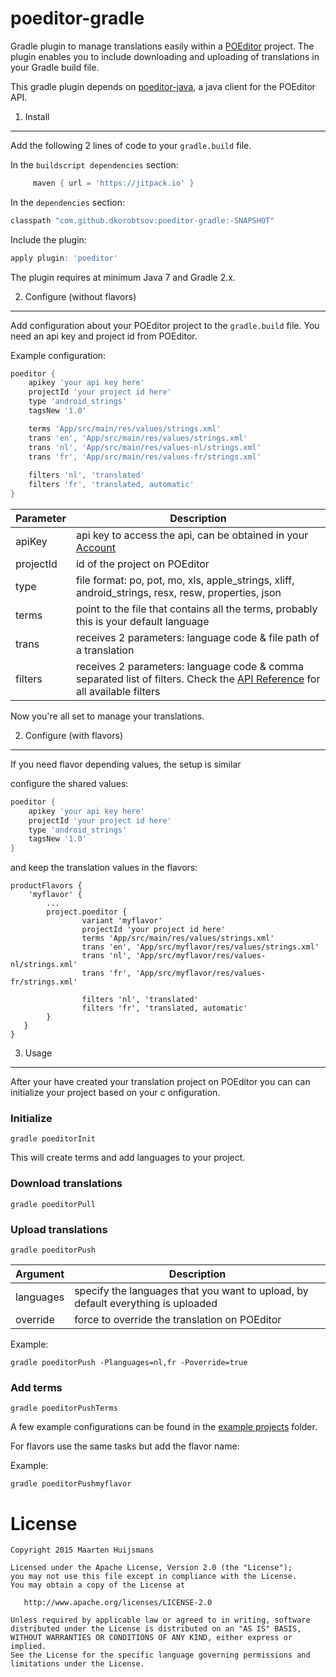 poeditor-gradle
===============

Gradle plugin to manage translations easily within a [POEditor][1] project. The plugin enables you
to include downloading and uploading of translations in your Gradle build file.

This gradle plugin depends on [poeditor-java][4], a java client for the POEditor API.

1. Install
----------
Add the following 2 lines of code to your `gradle.build` file. 

In the `buildscript dependencies` section:

```groovy
     maven { url = 'https://jitpack.io' }
```

In the `dependencies` section:

```groovy
classpath "com.github.dkorobtsov:poeditor-gradle:-SNAPSHOT"
```

Include the plugin:
```groovy
apply plugin: 'poeditor'
```

The plugin requires at minimum Java 7 and Gradle 2.x.

2. Configure (without flavors)
------------------------------
Add configuration about your POEditor project to the `gradle.build` file. You need an api key and project id from 
POEditor.

Example configuration:

```groovy
poeditor {
    apikey 'your api key here'
    projectId 'your project id here'
    type 'android_strings'
    tagsNew '1.0'

    terms 'App/src/main/res/values/strings.xml'
    trans 'en', 'App/src/main/res/values/strings.xml'
    trans 'nl', 'App/src/main/res/values-nl/strings.xml'
    trans 'fr', 'App/src/main/res/values-fr/strings.xml'
    
    filters 'nl', 'translated'
    filters 'fr', 'translated, automatic'
}
```

Parameter    | Description
------------ | --------------------
apiKey       | api key to access the api, can be obtained in your [Account][account]
projectId    | id of the project on POEditor
type         | file format: po, pot, mo, xls, apple_strings, xliff, android_strings, resx, resw, properties, json
terms        | point to the file that contains all the terms, probably this is your default language
trans        | receives 2 parameters: language code & file path of a translation
filters      | receives 2 parameters: language code & comma separated list of filters. Check the [API Reference][reference] for all available filters 

Now you're all set to manage your translations.


2. Configure (with flavors)
---------------------------
If you need flavor depending values, the setup is similar

configure the shared values:

```groovy
poeditor {
    apikey 'your api key here'
    projectId 'your project id here'
    type 'android_strings'
    tagsNew '1.0'
}
```

and keep the translation values in the flavors:

    productFlavors {
        'myflavor' {
            ...
            project.poeditor {
                    variant 'myflavor'
                    projectId 'your project id here'
                    terms 'App/src/main/res/values/strings.xml'
                    trans 'en', 'App/src/myflavor/res/values/strings.xml'
                    trans 'nl', 'App/src/myflavor/res/values-nl/strings.xml'
                    trans 'fr', 'App/src/myflavor/res/values-fr/strings.xml'

                    filters 'nl', 'translated'
                    filters 'fr', 'translated, automatic'
            }
       }
    }



3. Usage
--------
After your have created your translation project on POEditor you can can initialize your project based on your c
onfiguration.

### Initialize
```
gradle poeditorInit
```
This will create terms and add languages to your project.

### Download translations
```
gradle poeditorPull
```

### Upload translations
```
gradle poeditorPush
```

Argument        | Description
--------------- | ----------------------------------------------------------------------
languages       | specify the languages that you want to upload, by default everything is uploaded
override        | force to override the translation on POEditor

Example:
```
gradle poeditorPush -Planguages=nl,fr -Poverride=true
```

### Add terms
```
gradle poeditorPushTerms
```

A few example configurations can be found in the [example projects][3] folder.


For flavors use the same tasks but add the flavor name:

Example:
```
gradle poeditorPushmyflavor
```


License
=======

    Copyright 2015 Maarten Huijsmans

    Licensed under the Apache License, Version 2.0 (the "License");
    you may not use this file except in compliance with the License.
    You may obtain a copy of the License at

       http://www.apache.org/licenses/LICENSE-2.0

    Unless required by applicable law or agreed to in writing, software
    distributed under the License is distributed on an "AS IS" BASIS,
    WITHOUT WARRANTIES OR CONDITIONS OF ANY KIND, either express or implied.
    See the License for the specific language governing permissions and
    limitations under the License.


 [1]: https://poeditor.com/
 [2]: http://search.maven.org/remotecontent?filepath=be/lukin/poeditor/poeditor-client/0.3.3/poeditor-client-0.3.3.jar
 [3]: https://github.com/lukin0110/poeditor-gradle/blob/master/example-project/
 [snap]: https://oss.sonatype.org/content/repositories/snapshots/
 [4]: https://github.com/lukin0110/poeditor-java
 [reference]:   https://poeditor.com/api_reference/
 [account]:     https://poeditor.com/account/api
 
